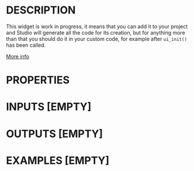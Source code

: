 # DESCRIPTION

This widget is work in progress, it means that you can add it to your project and Studio will generate all the code for its creation, but for anything more than that you should do it in your custom code, for example after `ui_init()` has been called.

[More info](https://docs.lvgl.io/master/widgets/win.html)

# PROPERTIES

# INPUTS [EMPTY]

# OUTPUTS [EMPTY]

# EXAMPLES [EMPTY]
